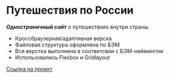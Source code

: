 # Путешествия по России
 ***Одностраничный сайт*** о путешествиях внутри страны.
 * Кроссбраузерная/адаптивная верска
 * Файловая структура оформлена по БЭМ
 * Вся верстка выполнена в соответсвии с БЭМ-неймингом
 * Использовались Flexbox и Gridlayout

 
[Ссылка на проект](https://otomivetra.github.io/russian-travel/)